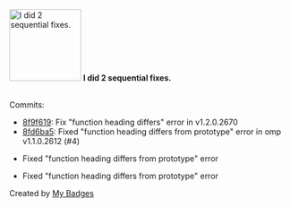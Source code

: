 <img src="https://my-badges.github.io/my-badges/fix-2.png" alt="I did 2 sequential fixes." title="I did 2 sequential fixes." width="128">
<strong>I did 2 sequential fixes.</strong>
<br><br>

Commits:

- <a href="https://github.com/adib-yg/qawno/commit/8f9f619531dc0c354bdcd889fe9975edb53f7b5d">8f9f619</a>: Fix "function heading differs" error in v1.2.0.2670
- <a href="https://github.com/adib-yg/qawno/commit/8fd6ba51859460f4b361a6df4af998ac272861de">8fd6ba5</a>: Fixed "function heading differs from prototype" error in omp v1.1.0.2612 (#4)

* Fixed "function heading differs from prototype" error

* Fixed "function heading differs from prototype" error


Created by <a href="https://github.com/my-badges/my-badges">My Badges</a>